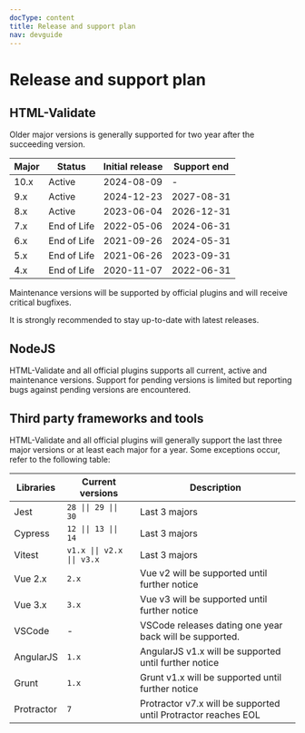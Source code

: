 ```yaml
---
docType: content
title: Release and support plan
nav: devguide
---
```


# Release and support plan

## HTML-Validate

Older major versions is generally supported for two year after the succeeding version.

<table class="table release-table">
  <thead>
    <tr>
      <th scope="col">Major</th>
      <th scope="col">Status</th>
      <th scope="col">Initial release</th>
      <th scope="col">Support end</th>
    </tr>
  </thead>
  <tbody>
    <tr class="release-active">
      <td>10.x</td>
      <td>Active</td>
      <td>2024-08-09</td>
      <td>-</td>
    </tr>
    <tr class="release-active">
      <td>9.x</td>
      <td>Active</td>
      <td>2024-12-23</td>
      <td>2027-08-31</td>
    </tr>
    <tr class="release-active">
      <td>8.x</td>
      <td>Active</td>
      <td>2023-06-04</td>
      <td>2026-12-31</td>
    </tr>
    <tr class="release-eol">
      <td>7.x</td>
      <td>End of Life</td>
      <td>2022-05-06</td>
      <td>2024-06-31</td>
    </tr>
    <tr class="release-eol">
      <td>6.x</td>
      <td>End of Life</td>
      <td>2021-09-26</td>
      <td>2024-05-31</td>
    </tr>
    <tr class="release-eol">
      <td>5.x</td>
      <td>End of Life</td>
      <td>2021-06-26</td>
      <td>2023-09-31</td>
    </tr>
    <tr class="release-eol">
      <td>4.x</td>
      <td>End of Life</td>
      <td>2020-11-07</td>
      <td>2022-06-31</td>
    </tr>
  </tbody>
</table>

Maintenance versions will be supported by official plugins and will receive critical bugfixes.

It is strongly recommended to stay up-to-date with latest releases.

## NodeJS

HTML-Validate and all official plugins supports all current, active and maintenance versions.
Support for pending versions is limited but reporting bugs against pending versions are encountered.

## Third party frameworks and tools

HTML-Validate and all official plugins will generally support the last three major versions or at least each major for a year.
Some exceptions occur, refer to the following table:

<table class="table table-striped">
  <thead>
    <tr>
      <th scope="col">Libraries</th>
      <th scope="col">Current versions</th>
      <th scope="col">Description</th>
    </tr>
  </thead>
  <tbody>
    <tr>
      <td>Jest</td>
      <td><code>28 || 29 || 30</code></td>
      <td>Last 3 majors</td>
    </tr>
    <tr>
      <td>Cypress</td>
      <td><code>12 || 13 || 14</code></td>
      <td>Last 3 majors</td>
    </tr>
    <tr>
      <td>Vitest</td>
      <td><code>v1.x || v2.x || v3.x</code></td>
      <td>Last 3 majors</td>
    </tr>
    <tr>
      <td>Vue 2.x</td>
      <td><code>2.x</code></td>
      <td>Vue v2 will be supported until further notice</td>
    </tr>
    <tr>
      <td>Vue 3.x</td>
      <td><code>3.x</code></td>
      <td>Vue v3 will be supported until further notice</td>
    </tr>
    <tr>
      <td>VSCode</td>
      <td>-</td>
      <td>VSCode releases dating one year back will be supported.</td>
    </tr>
    <tr>
      <td>AngularJS</td>
      <td><code>1.x</code></td>
      <td>AngularJS v1.x will be supported until further notice</td>
    </tr>
    <tr>
      <td>Grunt</td>
      <td><code>1.x</code></td>
      <td>Grunt v1.x will be supported until further notice</td>
    </tr>
    <tr>
      <td>Protractor</td>
      <td><code>7</code></td>
      <td>Protractor v7.x will be supported until Protractor reaches EOL</td>
    </tr>
  </tbody>
</table>
